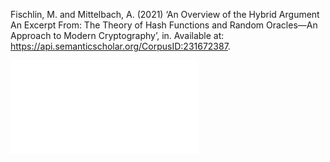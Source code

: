 Fischlin, M. and Mittelbach, A. (2021) ‘An Overview of the Hybrid Argument An Excerpt From: The Theory of Hash Functions and Random Oracles—An Approach to Modern Cryptography’, in. Available at: https://api.semanticscholar.org/CorpusID:231672387.

![](../../../../meri-public/garden/0649bc2788186100f128c3ab23dc6c25.pdf)